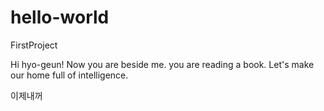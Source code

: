 # hello-world
FirstProject

Hi hyo-geun!
Now you are beside me.
you are reading a book.
Let's make our home full of intelligence.

이제내꺼
